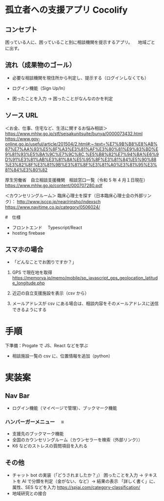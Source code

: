 # 孤立者への支援アプリ Cocolify

## コンセプト

困っている人に、困っていること別に相談機関を提示するアプリ。
　地域ごとに出す。

## 流れ（成果物のゴール）

- 必要な相談機関を現住所から判定し、提示する（ログインしなくても）
- ログイン機能（Sign Up/In）

- 困ったことを入力 → 困ったことがなんなのかを判定

## ソース URL

＜お金、仕事、住宅など、生活に関するお悩み相談＞
https://www.mhlw.go.jp/stf/seisakunitsuite/bunya/0000073432.html
https://www.gov-online.go.jp/useful/article/201504/2.html#:~:text=%E7%9B%B8%E8%AB%87%E7%AA%93%E5%8F%A3%E3%81%AF%E3%80%81%E9%83%BD%E9%81%93%E5%BA%9C%E7%9C%8C,%E5%B8%82%E7%94%BA%E6%9D%91%E3%81%AB%E3%81%8A%E5%95%8F%E3%81%84%E5%90%88%E3%82%8F%E3%81%9B%E3%81%8F%E3%81%A0%E3%81%95%E3%81%84%E3%80%82

厚生労働省　自立相談支援機関　相談窓口一覧（令和 5 年 4 月１日現在）
https://www.mhlw.go.jp/content/000707280.pdf

＜カウンセリングルーム＞
臨床心理士を探す（日本臨床心理士会の外部リンク）：
http://www.jsccp.jp/near/rinsho/indexsch
https://www.navitime.co.jp/category/0506024/

#　仕様

- フロントエンド　 Typescript/React
- hosting firebase

## スマホの場合

- 「どんなことでお困りですか？」

1. GPS で現在地を取得
   https://memorva.jp/memo/mobile/sp_javascript_gps_geolocation_latitude_longitude.php

2. 近辺の自立支援施設を表示（csv から）

3. メールアドレスが csv にある場合は、相談内容をそのメールアドレスに送信できるようにする

# 手順

下準備：Progate で JS、React などを学ぶ

- 相談施設一覧の csv に、位置情報を追加（python）

# 実装案

## Nav Bar

- ログイン機能（マイページで管理）、ブックマーク機能

### ハンバーガーメニュー　 ≡

- 支援先のブックマーク機能
- 全国のカウンセリングルーム（カウンセラーを検索（外部リンク））
- K6 などのストレスの質問項目を入れる

## その他

- チャット bot の実装（「どうされましたか？」）
  困ったことを入力 -> テキストを AI で分類を判定（金がない、など）-> 結果の表示
  「詳しく書く」に、属性、SES などを入力
  https://spjai.com/category-classification/
- 地域研究との接合
